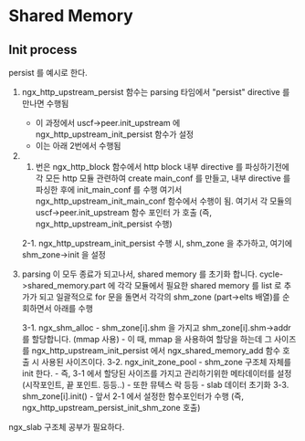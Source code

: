 # Shared Memory

## Init process

persist 를 예시로 한다.

1. ngx_http_upstream_persist 함수는 parsing 타임에서 "persist" directive 를 만나면 수행됨
    - 이 과정에서 uscf->peer.init_upstream 에 ngx_http_upstream_init_persist 함수가 설정
    - 이는 아래 2번에서 수행됨

2. 1. 번은 ngx_http_block 함수에서 http block 내부 directive 를 파싱하기전에 각 모든 http 모듈 관련하여
   create main_conf 를 만들고, 내부 directive 를 파싱한 후에 init_main_conf 를 수행
   여기서 ngx_http_upstream_init_main_conf 함수에서 수행이 됨.
   여기서 각 모듈의 uscf->peer.init_upstream 함수 포인터 가 호출 (즉, ngx_http_upstream_init_persist 수행)

    2-1. ngx_http_upstream_init_persist 수행 시, shm_zone 을 추가하고, 여기에 shm_zone->init 을 설정


3. parsing  이 모두 종료가 되고나서, shared memory 를 초기화 합니다. 
   cycle->shared_memory.part 에 각각 모듈에서 필요한 shared memory 를 list 로 추가가 되고
   일괄적으로 for 문을 돌면서 각각의 shm_zone (part->elts 배열)를 순회하면서 아래를 수행

    3-1. ngx_shm_alloc 
        - shm_zone[i].shm 을 가지고 shm_zone[i].shm->addr 를 할당합니다. (mmap 사용)
        - 이 때, mmap 을 사용하여 할당을 하는데 그 사이즈를 ngx_http_upstream_init_persist 에서 
          ngx_shared_memory_add 함수 호출 시 사용된 사이즈이다.
    3-2. ngx_init_zone_pool
        - shm_zone 구조체 자체를 init 한다.
        - 즉, 3-1 에서 할당된 사이즈를 가지고 관리하기위한 메타데이터를 설정(시작포인트, 끝 포인트. 등등..)
        - 또한 뮤텍스 락 등등
        - slab 데이터 초기화
    3-3. shm_zone[i].init()
        - 앞서 2-1 에서 설정한 함수포인터가 수행 (즉, ngx_http_upstream_persist_init_shm_zone 호출)


ngx_slab 구조체 공부가 필요하다. 


